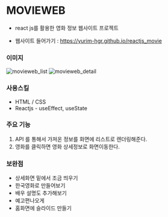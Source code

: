 # MOVIEWEB

- react js를 활용한 영화 정보 웹사이트 프로젝트

- 웹사이트 들어가기 : https://yurim-hgr.github.io/reactjs_movie

### 이미지

![movieweb_list](https://user-images.githubusercontent.com/51738855/160283258-4aedac81-350e-463e-bf17-e02329e0bcde.PNG)
![movieweb_detail](https://user-images.githubusercontent.com/51738855/160283262-f9195100-dae4-4f22-b990-196c5bfa1254.PNG)

### 사용스킬

- HTML / CSS
- Reactjs - useEffect, useState

### 주요 기능

1. API 를 통해서 가져온 정보를 화면에 리스트로 렌더링해준다.
2. 영화를 클릭하면 영화 상세정보로 화면이동한다.

### 보완점

- 상세화면 밑에서 조금 띄우기
- 한국영화로 만들어보기
- 배우 설명도 추가해보기
- 예고편나오게
- 홈화면에 슬라이드 만들기
